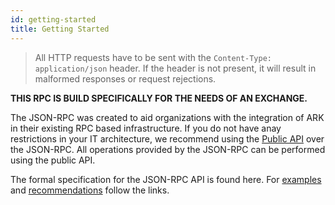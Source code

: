 ```yaml
---
id: getting-started
title: Getting Started
---
```


> All HTTP requests have to be sent with the `Content-Type: application/json` header. If the header is not present, it will result in malformed responses or request rejections.

**THIS RPC IS BUILD SPECIFICALLY FOR THE NEEDS OF AN EXCHANGE.**

The JSON-RPC was created to aid organizations with the integration of ARK in their existing RPC based infrastructure. If you do not have anay restrictions in your IT architecture, we recommend using the [Public API](/public/getting-started) over the JSON-RPC. All operations provided by the JSON-RPC can be performed using the public API.

The formal specification for the JSON-RPC API is found here. For [examples](https://docs.ark.io/exchanges/json-rpc) and [recommendations](https://docs.ark.io/exchanges/json-rpc-quick) follow the links.
